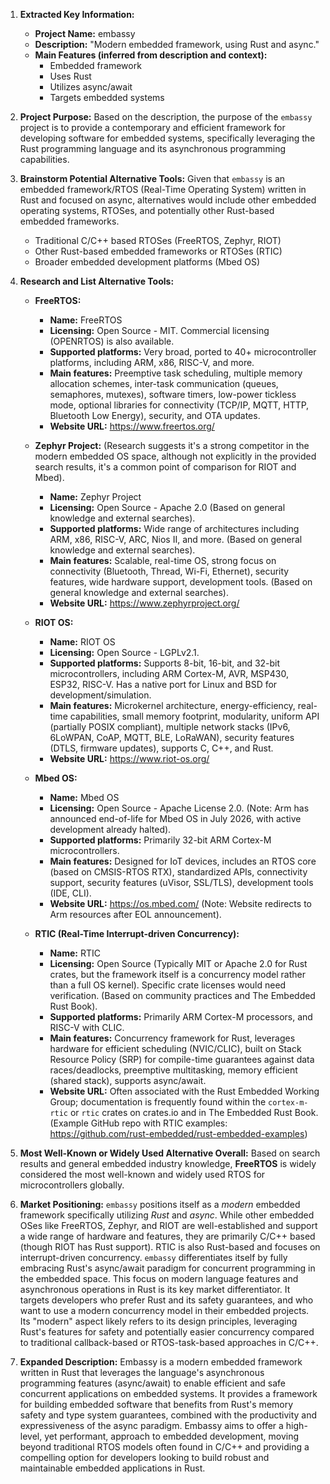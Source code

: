1.  **Extracted Key Information:**
    *   **Project Name:** embassy
    *   **Description:** "Modern embedded framework, using Rust and async."
    *   **Main Features (inferred from description and context):**
        *   Embedded framework
        *   Uses Rust
        *   Utilizes async/await
        *   Targets embedded systems

2.  **Project Purpose:**
    Based on the description, the purpose of the `embassy` project is to provide a contemporary and efficient framework for developing software for embedded systems, specifically leveraging the Rust programming language and its asynchronous programming capabilities.

3.  **Brainstorm Potential Alternative Tools:**
    Given that `embassy` is an embedded framework/RTOS (Real-Time Operating System) written in Rust and focused on async, alternatives would include other embedded operating systems, RTOSes, and potentially other Rust-based embedded frameworks.
    *   Traditional C/C++ based RTOSes (FreeRTOS, Zephyr, RIOT)
    *   Other Rust-based embedded frameworks or RTOSes (RTIC)
    *   Broader embedded development platforms (Mbed OS)

4.  **Research and List Alternative Tools:**

    *   **FreeRTOS:**
        *   **Name:** FreeRTOS
        *   **Licensing:** Open Source - MIT. Commercial licensing (OPENRTOS) is also available.
        *   **Supported platforms:** Very broad, ported to 40+ microcontroller platforms, including ARM, x86, RISC-V, and more.
        *   **Main features:** Preemptive task scheduling, multiple memory allocation schemes, inter-task communication (queues, semaphores, mutexes), software timers, low-power tickless mode, optional libraries for connectivity (TCP/IP, MQTT, HTTP, Bluetooth Low Energy), security, and OTA updates.
        *   **Website URL:** https://www.freertos.org/

    *   **Zephyr Project:** (Research suggests it's a strong competitor in the modern embedded OS space, although not explicitly in the provided search results, it's a common point of comparison for RIOT and Mbed).
        *   **Name:** Zephyr Project
        *   **Licensing:** Open Source - Apache 2.0 (Based on general knowledge and external searches).
        *   **Supported platforms:** Wide range of architectures including ARM, x86, RISC-V, ARC, Nios II, and more. (Based on general knowledge and external searches).
        *   **Main features:** Scalable, real-time OS, strong focus on connectivity (Bluetooth, Thread, Wi-Fi, Ethernet), security features, wide hardware support, development tools. (Based on general knowledge and external searches).
        *   **Website URL:** https://www.zephyrproject.org/

    *   **RIOT OS:**
        *   **Name:** RIOT OS
        *   **Licensing:** Open Source - LGPLv2.1.
        *   **Supported platforms:** Supports 8-bit, 16-bit, and 32-bit microcontrollers, including ARM Cortex-M, AVR, MSP430, ESP32, RISC-V. Has a native port for Linux and BSD for development/simulation.
        *   **Main features:** Microkernel architecture, energy-efficiency, real-time capabilities, small memory footprint, modularity, uniform API (partially POSIX compliant), multiple network stacks (IPv6, 6LoWPAN, CoAP, MQTT, BLE, LoRaWAN), security features (DTLS, firmware updates), supports C, C++, and Rust.
        *   **Website URL:** https://www.riot-os.org/

    *   **Mbed OS:**
        *   **Name:** Mbed OS
        *   **Licensing:** Open Source - Apache License 2.0. (Note: Arm has announced end-of-life for Mbed OS in July 2026, with active development already halted).
        *   **Supported platforms:** Primarily 32-bit ARM Cortex-M microcontrollers.
        *   **Main features:** Designed for IoT devices, includes an RTOS core (based on CMSIS-RTOS RTX), standardized APIs, connectivity support, security features (uVisor, SSL/TLS), development tools (IDE, CLI).
        *   **Website URL:** https://os.mbed.com/ (Note: Website redirects to Arm resources after EOL announcement).

    *   **RTIC (Real-Time Interrupt-driven Concurrency):**
        *   **Name:** RTIC
        *   **Licensing:** Open Source (Typically MIT or Apache 2.0 for Rust crates, but the framework itself is a concurrency model rather than a full OS kernel). Specific crate licenses would need verification. (Based on community practices and The Embedded Rust Book).
        *   **Supported platforms:** Primarily ARM Cortex-M processors, and RISC-V with CLIC.
        *   **Main features:** Concurrency framework for Rust, leverages hardware for efficient scheduling (NVIC/CLIC), built on Stack Resource Policy (SRP) for compile-time guarantees against data races/deadlocks, preemptive multitasking, memory efficient (shared stack), supports async/await.
        *   **Website URL:** Often associated with the Rust Embedded Working Group; documentation is frequently found within the `cortex-m-rtic` or `rtic` crates on crates.io and in The Embedded Rust Book. (Example GitHub repo with RTIC examples: https://github.com/rust-embedded/rust-embedded-examples)

5.  **Most Well-Known or Widely Used Alternative Overall:**
    Based on search results and general embedded industry knowledge, **FreeRTOS** is widely considered the most well-known and widely used RTOS for microcontrollers globally.

6.  **Market Positioning:**
    `embassy` positions itself as a *modern* embedded framework specifically utilizing *Rust* and *async*. While other embedded OSes like FreeRTOS, Zephyr, and RIOT are well-established and support a wide range of hardware and features, they are primarily C/C++ based (though RIOT has Rust support). RTIC is also Rust-based and focuses on interrupt-driven concurrency. `embassy` differentiates itself by fully embracing Rust's async/await paradigm for concurrent programming in the embedded space. This focus on modern language features and asynchronous operations in Rust is its key market differentiator. It targets developers who prefer Rust and its safety guarantees, and who want to use a modern concurrency model in their embedded projects. Its "modern" aspect likely refers to its design principles, leveraging Rust's features for safety and potentially easier concurrency compared to traditional callback-based or RTOS-task-based approaches in C/C++.

7.  **Expanded Description:**
    Embassy is a modern embedded framework written in Rust that leverages the language's asynchronous programming features (async/await) to enable efficient and safe concurrent applications on embedded systems. It provides a framework for building embedded software that benefits from Rust's memory safety and type system guarantees, combined with the productivity and expressiveness of the async paradigm. Embassy aims to offer a high-level, yet performant, approach to embedded development, moving beyond traditional RTOS models often found in C/C++ and providing a compelling option for developers looking to build robust and maintainable embedded applications in Rust.